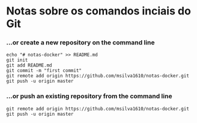 # Notas sobre os comandos inciais do Git

### …or create a new repository on the command line
```
echo "# notas-docker" >> README.md
git init
git add README.md
git commit -m "first commit"
git remote add origin https://github.com/msilva1610/notas-docker.git
git push -u origin master

```
### …or push an existing repository from the command line

```
git remote add origin https://github.com/msilva1610/notas-docker.git
git push -u origin master
```